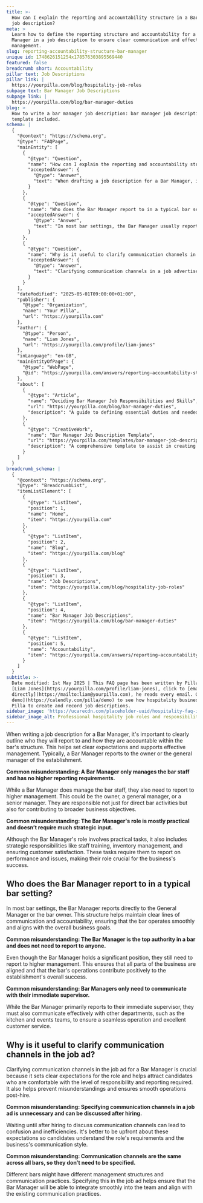 ```yaml
---
title: >-
  How can I explain the reporting and accountability structure in a Bar Manager
  job description?
meta: >
  Learn how to define the reporting structure and accountability for a Bar
  Manager in a job description to ensure clear communication and effective
  management.
slug: reporting-accountability-structure-bar-manager
unique id: 1748626151254x178576303895569440
featured: false
breadcrumb short: Accountability
pillar text: Job Descriptions
pillar link: |
  https://yourpilla.com/blog/hospitality-job-roles
subpage text: Bar Manager Job Descriptions
subpage link: |
  https://yourpilla.com/blog/bar-manager-duties
blog: >
  How to write a bar manager job description: bar manager job description
  template included.
schema: |
  {
    "@context": "https://schema.org",
    "@type": "FAQPage",
    "mainEntity": [
      {
        "@type": "Question",
        "name": "How can I explain the reporting and accountability structure in a Bar Manager job description?",
        "acceptedAnswer": {
          "@type": "Answer",
          "text": "When drafting a job description for a Bar Manager, it's vital to clearly outline their reporting relationships and accountability within the bar's structure. Typically, a Bar Manager reports either to the establishment's owner or the general manager. This outline helps set expectations clearly and supports effective management."
        }
      },
      {
        "@type": "Question",
        "name": "Who does the Bar Manager report to in a typical bar setting?",
        "acceptedAnswer": {
          "@type": "Answer",
          "text": "In most bar settings, the Bar Manager usually reports directly to the General Manager or the owner of the bar. This reporting structure maintains clear lines of communication and ensures that the bar's operations are effectively aligned with the overall business objectives."
        }
      },
      {
        "@type": "Question",
        "name": "Why is it useful to clarify communication channels in a job advertisement?",
        "acceptedAnswer": {
          "@type": "Answer",
          "text": "Clarifying communication channels in a job advertisement for a Bar Manager is crucial as it sets clear role expectations and helps attract candidates who are prepared for the level of reporting and responsibility required. It helps in preventing misunderstandings and ensures efficient operations after hiring."
        }
      }
    ],
    "dateModified": "2025-05-01T09:00:00+01:00",
    "publisher": {
      "@type": "Organization",
      "name": "Your Pilla",
      "url": "https://yourpilla.com"
    },
    "author": {
      "@type": "Person",
      "name": "Liam Jones",
      "url": "https://yourpilla.com/profile/liam-jones"
    },
    "inLanguage": "en-GB",
    "mainEntityOfPage": {
      "@type": "WebPage",
      "@id": "https://yourpilla.com/answers/reporting-accountability-structure-bar-manager"
    },
    "about": [
      {
        "@type": "Article",
        "name": "Deciding Bar Manager Job Responsibilities and Skills",
        "url": "https://yourpilla.com/blog/bar-manager-duties",
        "description": "A guide to defining essential duties and needed skills in a Bar Manager's job description."
      },
      {
        "@type": "CreativeWork",
        "name": "Bar Manager Job Description Template",
        "url": "https://yourpilla.com/templates/bar-manager-job-description",
        "description": "A comprehensive template to assist in creating an effective job description for the role of a Bar Manager."
      }
    ]
  }
breadcrumb_schema: |
  {
    "@context": "https://schema.org",
    "@type": "BreadcrumbList",
    "itemListElement": [
      {
        "@type": "ListItem",
        "position": 1,
        "name": "Home",
        "item": "https://yourpilla.com"
      },
      {
        "@type": "ListItem",
        "position": 2,
        "name": "Blog",
        "item": "https://yourpilla.com/blog"
      },
      {
        "@type": "ListItem",
        "position": 3,
        "name": "Job Descriptions",
        "item": "https://yourpilla.com/blog/hospitality-job-roles"
      },
      {
        "@type": "ListItem",
        "position": 4,
        "name": "Bar Manager Job Descriptions",
        "item": "https://yourpilla.com/blog/bar-manager-duties"
      },
      {
        "@type": "ListItem",
        "position": 5,
        "name": "Accountability",
        "item": "https://yourpilla.com/answers/reporting-accountability-structure-bar-manager"
      }
    ]
  }
subtitle: >-
  Date modified: 1st May 2025 | This FAQ page has been written by Pilla Founder,
  [Liam Jones](https://yourpilla.com/profile/liam-jones), click to [email Liam
  directly](https://mailto:liam@yourpilla.com), he reads every email. Or [book a
  demo](https://calendly.com/pilla/demo) to see how hospitality businesses use
  Pilla to create and record job descriptions.
sidebar_image: 'https://ucarecdn.com/placeholder-uuid/hospitality-faq-image.jpg'
sidebar_image_alt: Professional hospitality job roles and responsibilities
---
```

When writing a job description for a Bar Manager, it's important to clearly outline who they will report to and how they are accountable within the bar's structure. This helps set clear expectations and supports effective management. Typically, a Bar Manager reports to the owner or the general manager of the establishment.

**Common misunderstanding: A Bar Manager only manages the bar staff and has no higher reporting requirements.**

While a Bar Manager does manage the bar staff, they also need to report to higher management. This could be the owner, a general manager, or a senior manager. They are responsible not just for direct bar activities but also for contributing to broader business objectives.

**Common misunderstanding: The Bar Manager's role is mostly practical and doesn’t require much strategic input.**

Although the Bar Manager's role involves practical tasks, it also includes strategic responsibilities like staff training, inventory management, and ensuring customer satisfaction. These tasks require them to report on performance and issues, making their role crucial for the business's success.

## Who does the Bar Manager report to in a typical bar setting?

In most bar settings, the Bar Manager reports directly to the General Manager or the bar owner. This structure helps maintain clear lines of communication and accountability, ensuring that the bar operates smoothly and aligns with the overall business goals.

**Common misunderstanding: The Bar Manager is the top authority in a bar and does not need to report to anyone.**

Even though the Bar Manager holds a significant position, they still need to report to higher management. This ensures that all parts of the business are aligned and that the bar's operations contribute positively to the establishment's overall success.

**Common misunderstanding: Bar Managers only need to communicate with their immediate supervisor.**

While the Bar Manager primarily reports to their immediate supervisor, they must also communicate effectively with other departments, such as the kitchen and events teams, to ensure a seamless operation and excellent customer service.

## Why is it useful to clarify communication channels in the job ad?

Clarifying communication channels in the job ad for a Bar Manager is crucial because it sets clear expectations for the role and helps attract candidates who are comfortable with the level of responsibility and reporting required. It also helps prevent misunderstandings and ensures smooth operations post-hire.

**Common misunderstanding: Specifying communication channels in a job ad is unnecessary and can be discussed after hiring.**

Waiting until after hiring to discuss communication channels can lead to confusion and inefficiencies. It's better to be upfront about these expectations so candidates understand the role's requirements and the business's communication style.

**Common misunderstanding: Communication channels are the same across all bars, so they don’t need to be specified.**

Different bars might have different management structures and communication practices. Specifying this in the job ad helps ensure that the Bar Manager will be able to integrate smoothly into the team and align with the existing communication practices.
